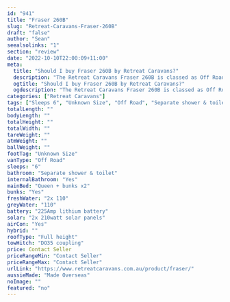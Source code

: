 ```yaml
---
id: "941"
title: "Fraser 260B"
slug: "Retreat-Caravans-Fraser-260B"
draft: "false"
author: "Sean"
seealsolinks: "1"
section: "review"
date: "2022-10-10T22:00:09+11:00"
meta:
  title: "Should I buy Fraser 260B by Retreat Caravans?"
  description: "The Retreat Caravans Fraser 260B is classed as Off Road, and sleeps 6 people. It is Made Overseas and comes in at Unknown Size. It generally has Separate shower & toilet."
  ogtitle: "Should I buy Fraser 260B by Retreat Caravans?"
  ogdescription: "The Retreat Caravans Fraser 260B is classed as Off Road, and sleeps 6 people. It is Made Overseas and comes in at Unknown Size. It generally has Separate shower & toilet."
categories: ["Retreat Caravans"]
tags: ["Sleeps 6", "Unknown Size", "Off Road", "Separate shower & toilet", "Full height", "Price Unknown", "Made Overseas"]
totalLength: ""
bodyLength: ""
totalHeight: ""
totalWidth: ""
tareWeight: ""
atmWeight: ""
ballWeight: ""
footTag: "Unknown Size"
vanType: "Off Road"
sleeps: "6"
bathroom: "Separate shower & toilet"
internalBathroom: "Yes"
mainBed: "Queen + bunks x2"
bunks: "Yes"
freshWater: "2x 110"
greyWater: "110"
battery: "225Amp lithium battery"
solar: "2x 210watt solar panels"
airCon: "Yes"
hybrid: ""
roofType: "Full height"
towHitch: "DO35 coupling"
price: Contact Seller
priceRangeMin: "Contact Seller"
priceRangeMax: "Contact Seller"
urlLink: "https://www.retreatcaravans.com.au/product/fraser/"
aussieMade: "Made Overseas"
noImage: ""
featured: "no"
---
```

